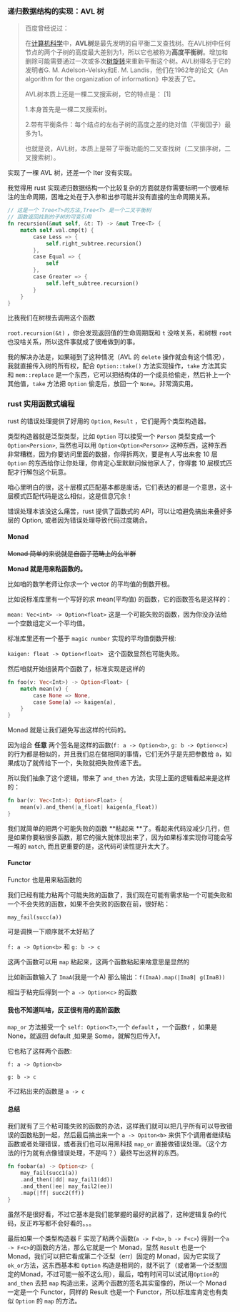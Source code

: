 ### 递归数据结构的实现：AVL 树

> 百度曾经说过：
>
> 在[计算机科学](https://baike.baidu.com/item/计算机科学/9132)中，**AVL树**是最先发明的自平衡二叉查找树。在AVL树中任何节点的两个子树的高度最大差别为1，所以它也被称为**高度平衡树**。增加和删除可能需要通过一次或多次[树旋转](https://baike.baidu.com/item/树旋转)来重新平衡这个树。AVL树得名于它的发明者G. M. Adelson-Velsky和E. M. Landis，他们在1962年的论文《An algorithm for the organization of information》中发表了它。
>
> AVL树本质上还是一棵二叉搜索树，它的特点是： [1] 
>
> 1.本身首先是一棵二叉搜索树。
>
> 2.带有平衡条件：每个结点的左右子树的高度之差的绝对值（平衡因子）最多为1。
>
> 也就是说，AVL树，本质上是带了平衡功能的二叉查找树（二叉排序树，二叉搜索树）。

实现了一棵 AVL 树，还差一个 Iter 没有实现。

我觉得用 rust 实现递归数据结构一个比较复杂的方面就是你需要标明一个很难标注的生命周期，困难之处在于入参和出参可能并没有直接的生命周期关系。

```rust
// 这是一个 Tree<T>的方法,Tree<T> 是一个二叉平衡树
// 函数返回找到的子树的可变引用
fn recursion(&mut self, &t: T) -> &mut Tree<T> {
    match self.val.cmp(t) {
        case Less => {
            self.right_subtree.recursion()
        },
        case Equal => {
            self
        },
        case Greater => {
            self.left_subtree.recursion()
        }
    }
}
```

比我我们在树根去调用这个函数

`root.recursion(&t)` ，你会发现返回值的生命周期既和 `t` 没啥关系，和树根 `root` 也没啥关系，所以这件事就成了很难做到的事。

我的解决办法是，如果碰到了这种情况（AVL 的 `delete` 操作就会有这个情况），我就直接传入树的所有权，配合 `Option::take()` 方法实现操作，`take` 方法其实和 `mem::replace` 是一个东西，它可以把结构体的一个成员给偷走，然后补上一个其他值，`take` 方法把 `Option` 偷走后，放回一个 `None`。非常滴实用。

### rust 实用函数式编程

rust 的错误处理提供了好用的 `Option`, `Result` ，它们是两个类型构造器。

类型构造器就是泛型类型，比如 `Option` 可以接受一个 `Person` 类型变成一个 `Option<Persion>`, 当然也可以用 `Option<Option<Person>>` 这种东西，这种东西非常糟糕，因为你要访问里面的数据，你得拆两次，要是有人写出来套 10 层 `Option` 的东西给你让你处理，你肯定心里默默问候他家人了，你得套 10 层模式匹配才行解包这个玩意。

咱心里明白的很，这十层模式匹配基本都是废话，它们表达的都是一个意思，这十层模式匹配代码是这么相似，这是信息冗余！

错误处理本该没这么痛苦，rust 提供了函数式的 API，可以让咱避免搞出来叠好多层的 Option, 或者因为错误处理导致代码过度耦合。

#### Monad

<del>Monad 简单的来说就是自函子范畴上的幺半群</del>  

**Monad 就是用来粘函数的。**

比如咱的数学老师让你求一个 vector 的平均值的倒数开根。

比如说标准库里有一个写好的求 mean(平均值) 的函数，它的函数签名是这样的：

`mean: Vec<int> -> Option<float>` 这是一个可能失败的函数，因为你没办法给一个空数组定义一个平均值。

标准库里还有一个基于 `magic number` 实现的平均值倒数开根:

`kaigen: float -> Option<float> ` 这个函数显然也可能失败。

然后咱就开始组装两个函数了，标准实现是这样的

```rust
fn foo(v: Vec<Int>) -> Option<Float> {
    match mean(v) {
        case None => None,
        case Some(a) => kaigen(a),
    }
}
```

Monad 就是让我们避免写出这样的代码的。

因为组合 **任意** 两个签名是这样的函数(`f: a -> Option<b>`, `g: b -> Option<c>`) 的行为都是相似的，并且我们总在做相同的事情，它们无外乎是先把参数给 a，如果成功了就传给下一个，失败就把失败传递下去。

所以我们抽象了这个逻辑，带来了 `and_then` 方法，实现上面的逻辑看起来是这样的：

```rust
fn bar(v: Vec<Int>): Option<Float> {
    mean(v).and_then(|a_float| kaigen(a_float))
}
```

我们就简单的把两个可能失败的函数 **粘起来 **了。看起来代码没减少几行，但是如果你要粘很多函数，那它的强大就体现出来了，因为如果标准实现你可能会写一堆的 `match`, 而且更重要的是，这代码可读性提升太大了。

#### Functor

Functor 也是用来粘函数的

我们已经有能力粘两个可能失败的函数了，我们现在可能有需求粘一个可能失败和一个不会失败的函数，如果不会失败的函数在前，很好粘：

`may_fail(succ(a))`

可是调换一下顺序就不太好粘了

`f: a -> Option<b>` 和 `g: b -> c`

这两个函数可以用 `map` 粘起来，这两个函数粘起来啥意思是显然的

比如新函数输入了 `ImaA`(我是一个A) 那么输出：`f(ImaA).map(|ImaB| g(ImaB))`

相当于粘完后得到一个 `a -> Option<c>` 的函数

#### 我也不知道叫啥，反正很有用的高阶函数

`map_or` 方法接受一个 `self: Option<T>`,一个 `default` ，一个函数`f` ，如果是 None，就返回 default ,如果是 Some，就解包后传入f。

它也粘了这样两个函数:

`f: a -> Option<b>`

`g: b -> c`

不过粘出来的函数是 `a -> c`

#### 总结

我们就有了三个粘可能失败的函数的办法，这样我们就可以把几乎所有可以导致错误的函数粘到一起，然后最后搞出来一个 `a -> Opiton<b>` 来供下个调用者继续粘函数或者处理错误，或者我们也可以用黑科技 `map_or` 直接做错误处理。（这个方法的行为就有点像错误处理，不是吗？）最终写出这样的东西。

```rust
fn foobar(a) -> Option<z> {
    may_fail(succ1(a))
    .and_then(|dd| may_fail1(dd))
    .and_then(|ee| may_fail2(ee))
    .map(|ff| succ2(ff))
}
```

虽然不是很好看，不过它基本是我们能掌握的最好的武器了，这种逻辑复杂的代码，反正咋写都不会好看的。。。

最后如果一个类型构造器 F 实现了粘两个函数(`a -> F<b>`, `b -> F<c>`) 得到一个`a -> F<c>`的函数的方法，那么它就是一个 Monad，显然 `Result` 也是一个 Monad，我们可以把它看成第二个泛型（err）固定的 Monad，因为它实现了`ok_or`方法，这东西基本和 `Option`  构造是相同的，就不说了（或者第一个泛型固定的Monad，不过可能一般不这么用），最后，咱有时间可以试试用`Option`的`and_then` 去把 `map` 构造出来，这两个函数的签名其实蛮像的，所以一个 Monad 一定是一个 Functor，同样的 Result 也是一个 Functor，所以标准库肯定也有类似 `Option` 的 `map` 的方法。

